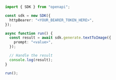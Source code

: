 <!-- Start SDK Example Usage [usage] -->
```typescript
import { SDK } from "openapi";

const sdk = new SDK({
  httpBearer: "<YOUR_BEARER_TOKEN_HERE>",
});

async function run() {
  const result = await sdk.generate.textToImage({
    prompt: "<value>",
  });

  // Handle the result
  console.log(result);
}

run();

```
<!-- End SDK Example Usage [usage] -->